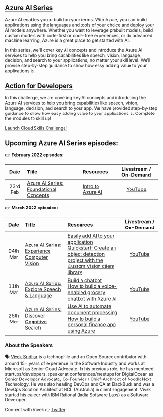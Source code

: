 ## [Azure AI Series](https://aka.ms/AzureHappyHours)

Azure AI enables you to build on your terms. With Azure, you can build applications using the languages and tools of your choice and deploy your AI models anywhere. Whether you want to leverage prebuilt models, build custom models with code-first or code-free experiences, or do advanced machine learning, Azure is a great place to get started with AI.

In this series, we'll cover key AI concepts and introduce the Azure AI services to help you bring capabilities like speech, vision, language, decision, and search to your applications, no matter your skill level. We'll provide step-by-step guidance to show how easy adding value to your applications is.

## [Action for Developers](https://aka.ms/AzureHappyHours)

In this challenge, we are covering key AI concepts and introducing the Azure AI services to help you bring capabilities like speech, vision, language, decision, and search to your app. We have provided step-by-step guidance to show how easy adding value to your applications is. Complete the modules to skill up!

[Launch Cloud Skills Challenge!](https://aka.ms/AzureHappyHours)

## Upcoming Azure AI Series episodes:

👉 **February 2022 episodes:**

|     Date   |    Title    | Resources | Livestream / On-Demand |
|     :---:  | :---       | :---     | :---: |
| 23rd Feb | [Azure AI Series: Foundational Concepts](https://www.meetup.com/microsoft-reactor-bengaluru/events/283375772/)  |  [Intro to Azure AI](https://azure.microsoft.com/resources/videos/?wt.mc_id=github_azurehappyhours_webinar_reactor) | [YouTube](https://aka.ms/Az-AISeries-23/02) |

👉 **March 2022 episodes:**

|     Date   |    Title    | Resources | Livestream / On-Demand |
|     :---:    | :---           | :---       | :---: |
| 04th Mar | [Azure AI Series: Experience Computer Vision](https://www.meetup.com/microsoft-reactor-bengaluru/events/283602135/)  |  [Easily add AI to your application](https://azure.microsoft.com/resources/videos/?wt.mc_id=github_azurehappyhours_webinar_reactor) <br/> [Quickstart: Create an object detection project with the Custom Vision client library](https://docs.microsoft.com/azure/cognitive-services/custom-vision-service/quickstarts/object-detection?pivots=programming-language-csharp&tabs=visual-studio&wt.mc_id=github_azurehappyhours_webinar_reactor) | [YouTube](https://aka.ms/AzAISeries-4/3) |
| 11th Mar | [Azure AI Series: Explore Speech & Language](https://www.meetup.com/microsoft-reactor-bengaluru/events/283602245/)  |  [Build a chatbot](https://azure.microsoft.com/resources/videos/?wt.mc_id=github_azurehappyhours_webinar_reactor) <br/> [How to build a voice-enabled grocery chatbot with Azure AI](https://techcommunity.microsoft.com/t5/azure-ai-blog/how-to-build-a-voice-enabled-grocery-chatbot-with-azure-ai/ba-p/2096079?OCID=AID3024570&wt.mc_id=github_azurehappyhours_webinar_reactor) | [YouTube](https://aka.ms/AzAISeries-11/3) |
| 25th Mar | [Azure AI Series: Discover Cognitive Search](https://www.meetup.com/microsoft-reactor-bengaluru/events/283602918/)  |  [Use AI to automate document processing](https://azure.microsoft.com/resources/videos/?wt.mc_id=github_azurehappyhours_webinar_reactor) <br/> [How to build a personal finance app using Azure](https://techcommunity.microsoft.com/t5/azure-ai-blog/how-to-build-a-personal-finance-app-using-azure/ba-p/2088995?OCID=AID3024570&wt.mc_id=github_azurehappyhours_webinar_reactor) | [YouTube](https://aka.ms/AzAISeries-25/3) |

### About the Speakers

:speaking_head: [Vivek Sridhar](https://twitter.com/vivek_sridhar) is a technophile and an Open-Source contributor with around 15+ years of experience in the Software Industry and works at Microsoft as Senior Cloud Advocate. In his previous role, he has mentored startups/developers, speaker at conferences/meetups for DigitalOcean as Senior Developer Advocate, Co-Founder / Chief-Architect of NoodleNext Technology. He was also heading DevOps and QA at BlackBuck and was a DevOps Solution Architect at HCL (Australia) in client engagement. Vivek started his career with IBM Rational (India Software Labs) as a Software Developer.

Connect with Vivek 👉 [Twitter](https://twitter.com/vivek_sridhar)
